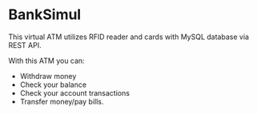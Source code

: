 # BankSimul

This virtual ATM utilizes RFID reader and cards with MySQL database via REST API.

With this ATM you can:
- Withdraw money
- Check your balance
- Check your account transactions
- Transfer money/pay bills.

